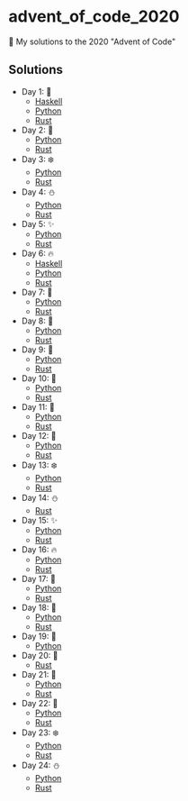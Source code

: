 # advent_of_code_2020
🎅 My solutions to the 2020 "Advent of Code"


## Solutions

* Day 1:  :santa:
    * [Haskell](Day1-9/1.hs)
    * [Python](Day1-9/1.py)
    * [Rust](Day1-9/day1_rs)
* Day 2:  :star2:
    * [Python](Day1-9/2.py)
    * [Rust](Day1-9/day2_rs)
* Day 3:  :snowflake:
    * [Python](Day1-9/3.py)
    * [Rust](Day1-9/day3_rs)
* Day 4:  :snowman:
    * [Python](Day1-9/4.py)
    * [Rust](Day1-9/day4_rs)
* Day 5:  :sparkles:
    * [Python](Day1-9/5.py)
    * [Rust](Day1-9/day5_rs)
* Day 6:  :fire:
    * [Haskell](Day1-9/6.hs)
    * [Python](Day1-9/6.py)
    * [Rust](Day1-9/day6_rs)
* Day 7:  :christmas_tree:
    * [Python](Day1-9/7.py)
    * [Rust](Day1-9/day7_rs)
* Day 8:  :gift:
    * [Python](Day1-9/8.py)
    * [Rust](Day1-9/day8_rs)
* Day 9:  :bell:
    * [Python](Day1-9/9.py)
    * [Rust](Day1-9/day9_rs)
* Day 10:  :tada:
    * [Python](Day10-19/10.py)
    * [Rust](Day10-19/day10_rs)
* Day 11:  :santa:
    * [Python](Day10-19/11.py)
    * [Rust](Day10-19/day11_rs)
* Day 12:  :star2:
    * [Python](Day10-19/12.py)
    * [Rust](Day10-19/day12_rs)
* Day 13:  :snowflake:
    * [Python](Day10-19/13.py)
    * [Rust](Day10-19/day13_rs)
* Day 14:  :snowman:
    * [Rust](Day10-19/day14_rs)
* Day 15:  :sparkles:
    * [Python](Day10-19/15.py)
    * [Rust](Day10-19/day15_rs)
* Day 16:  :fire:
    * [Python](Day10-19/16.py)
    * [Rust](Day10-19/day16_rs)
* Day 17:  :christmas_tree:
    * [Python](Day10-19/17.py)
    * [Rust](Day10-19/day17_rs)
* Day 18:  :gift:
    * [Python](Day10-19/18.py)
    * [Rust](Day10-19/day18_rs)
* Day 19:  :bell:
    * [Python](Day10-19/19.py)
* Day 20:  :tada:
    * [Rust](Day20-25/day20_rs)
* Day 21:  :santa:
    * [Python](Day20-25/21.py)
    * [Rust](Day20-25/day21_rs)
* Day 22:  :star2:
    * [Python](Day20-25/22.py)
    * [Rust](Day20-25/day22_rs)
* Day 23:  :snowflake:
    * [Python](Day20-25/23.py)
    * [Rust](Day20-25/day23_rs)
* Day 24:  :snowman:
    * [Python](Day20-25/24.py)
    * [Rust](Day20-25/day24_rs)

